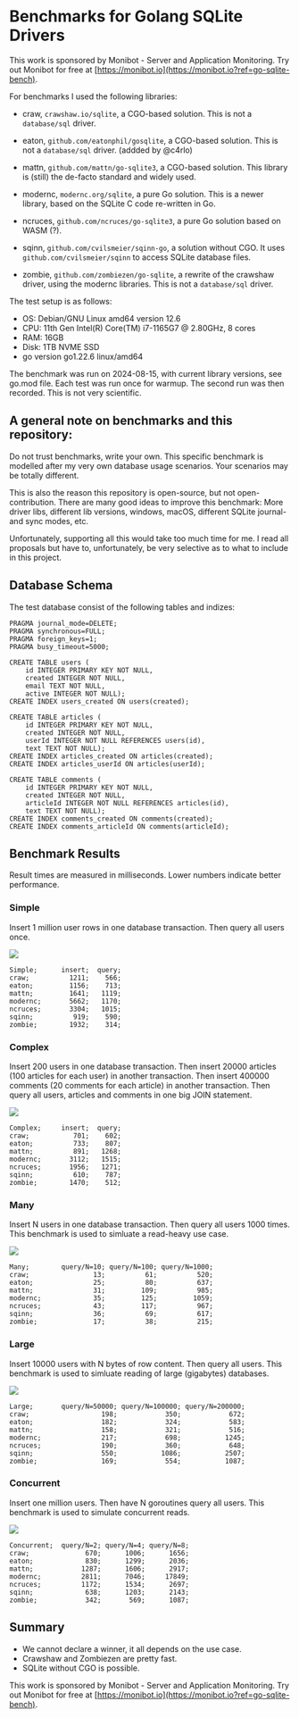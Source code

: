 Benchmarks for Golang SQLite Drivers
==============================================================================

This work is sponsored by Monibot - Server and Application Monitoring.
Try out Monibot for free at [https://monibot.io](https://monibot.io?ref=go-sqlite-bench).


For benchmarks I used the following libraries:

- craw, `crawshaw.io/sqlite`, a CGO-based solution. This is not a `database/sql` driver.

- eaton, `github.com/eatonphil/gosqlite`, a CGO-based solution. This is not a
    `database/sql` driver. (addded by @c4rlo)

- mattn, `github.com/mattn/go-sqlite3`, a CGO-based solution. This library is
    (still) the de-facto standard and widely used. 

- modernc, `modernc.org/sqlite`, a pure Go solution. This is a newer library,
    based on the SQLite C code re-written in Go.

- ncruces, `github.com/ncruces/go-sqlite3`, a pure Go solution based on WASM (?). 

- sqinn, `github.com/cvilsmeier/sqinn-go`, a solution without CGO. It uses
    `github.com/cvilsmeier/sqinn` to access SQLite database files.

- zombie, `github.com/zombiezen/go-sqlite`, a rewrite of the crawshaw driver, using the
    modernc libraries. This is not a `database/sql` driver.


The test setup is as follows:

- OS: Debian/GNU Linux amd64 version 12.6
- CPU: 11th Gen Intel(R) Core(TM) i7-1165G7 @ 2.80GHz, 8 cores
- RAM: 16GB
- Disk: 1TB NVME SSD
- go version go1.22.6 linux/amd64

The benchmark was run on 2024-08-15, with current library versions,
see go.mod file. Each test was run once for warmup. The second run was then
recorded. This is not very scientific.


A general note on benchmarks and this repository:
------------------------------------------------------------------------------

Do not trust benchmarks, write your own. This specific benchmark is modelled
after my very own database usage scenarios. Your scenarios may be totally
different.

This is also the reason this repository is open-source, but not open-contribution.
There are many good ideas to improve this benchmark: More driver libs, different
lib versions, windows, macOS, different SQLite journal- and sync modes, etc.

Unfortunately, supporting all this would take too much time for me.
I read all proposals but have to, unfortunately, be very selective as to what
to include in this project.



Database Schema
------------------------------------------------------------------------------

The test database consist of the following tables and indizes:

    PRAGMA journal_mode=DELETE;
    PRAGMA synchronous=FULL;
    PRAGMA foreign_keys=1;
    PRAGMA busy_timeout=5000;

    CREATE TABLE users (
        id INTEGER PRIMARY KEY NOT NULL,
        created INTEGER NOT NULL,
        email TEXT NOT NULL,
        active INTEGER NOT NULL);
    CREATE INDEX users_created ON users(created);

    CREATE TABLE articles (
        id INTEGER PRIMARY KEY NOT NULL,
        created INTEGER NOT NULL,  
        userId INTEGER NOT NULL REFERENCES users(id),
        text TEXT NOT NULL);
    CREATE INDEX articles_created ON articles(created);
    CREATE INDEX articles_userId ON articles(userId);

    CREATE TABLE comments (
        id INTEGER PRIMARY KEY NOT NULL,
        created INTEGER NOT NULL,
        articleId INTEGER NOT NULL REFERENCES articles(id),
        text TEXT NOT NULL);
    CREATE INDEX comments_created ON comments(created);
    CREATE INDEX comments_articleId ON comments(articleId);


Benchmark Results
------------------------------------------------------------------------------

Result times are measured in milliseconds. Lower numbers indicate better
performance.


### Simple

Insert 1 million user rows in one database transaction.
Then query all users once.

![](results/simple.png)

    Simple;      insert;  query;
    craw;          1211;    566;
    eaton;         1156;    713;
    mattn;         1641;   1119;
    modernc;       5662;   1170;
    ncruces;       3304;   1015;
    sqinn;          919;    590;
    zombie;        1932;    314;


### Complex

Insert 200 users in one database transaction.
Then insert 20000 articles (100 articles for each user) in another transaction.
Then insert 400000 comments (20 comments for each article) in another transaction.
Then query all users, articles and comments in one big JOIN statement.

![](results/complex.png)

    Complex;     insert;  query;
    craw;           701;    602;
    eaton;          733;    807;
    mattn;          891;   1268;
    modernc;       3112;   1515;
    ncruces;       1956;   1271;
    sqinn;          610;    787;
    zombie;        1470;    512;


### Many

Insert N users in one database transaction.
Then query all users 1000 times.
This benchmark is used to simluate a read-heavy use case.

![](results/many.png)

    Many;        query/N=10; query/N=100; query/N=1000;
    craw;                13;          61;          520;
    eaton;               25;          80;          637;
    mattn;               31;         109;          985;
    modernc;             35;         125;         1059;
    ncruces;             43;         117;          967;
    sqinn;               36;          69;          617;
    zombie;              17;          38;          215;


### Large

Insert 10000 users with N bytes of row content.
Then query all users.
This benchmark is used to simluate reading of large (gigabytes) databases.

![](results/large.png)

    Large;       query/N=50000; query/N=100000; query/N=200000;
    craw;                  198;            350;            672;
    eaton;                 182;            324;            583;
    mattn;                 158;            321;            516;
    modernc;               217;            698;           1245;
    ncruces;               190;            360;            648;
    sqinn;                 550;           1086;           2507;
    zombie;                169;            554;           1087;


### Concurrent

Insert one million users.
Then have N goroutines query all users.
This benchmark is used to simulate concurrent reads.

![](results/concurrent.png)

    Concurrent;  query/N=2; query/N=4; query/N=8;
    craw;              670;      1006;      1656;
    eaton;             830;      1299;      2036;
    mattn;            1287;      1606;      2917;
    modernc;          2811;      7046;     17849;
    ncruces;          1172;      1534;      2697;
    sqinn;             638;      1203;      2143;
    zombie;            342;       569;      1087;


Summary
------------------------------------------------------------------------------

- We cannot declare a winner, it all depends on the use case.
- Crawshaw and Zombiezen are pretty fast.
- SQLite without CGO is possible.


This work is sponsored by Monibot - Server and Application Monitoring.
Try out Monibot for free at [https://monibot.io](https://monibot.io?ref=go-sqlite-bench).
